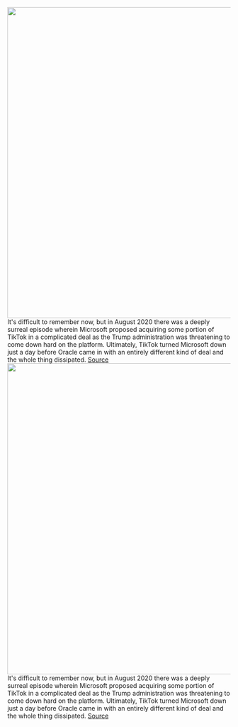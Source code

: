 <img src='https://cdn.vox-cdn.com/thumbor/Co0YeTbcm0-yS43n5b_ABZxV9xg=/0x0:4176x2784/1200x800/filters:focal(1754x1058:2422x1726)/cdn.vox-cdn.com/uploads/chorus_image/image/69918453/REC_ASA2_CODE21_20210927_182752_0069.0.jpg' width='700px' /><br/>
It's difficult to remember now, but in August 2020 there was a deeply surreal episode wherein Microsoft proposed acquiring some portion of TikTok in a complicated deal as the Trump administration was threatening to come down hard on the platform. Ultimately, TikTok turned Microsoft down just a day before Oracle came in with an entirely different kind of deal and the whole thing dissipated.
<a href='https://www.theverge.com/2021/9/27/22697565/microsoft-ceo-satya-nadella-tiktok-acquisition-drama-strangest-thing'> Source <a/><img src='https://cdn.vox-cdn.com/thumbor/Co0YeTbcm0-yS43n5b_ABZxV9xg=/0x0:4176x2784/1200x800/filters:focal(1754x1058:2422x1726)/cdn.vox-cdn.com/uploads/chorus_image/image/69918453/REC_ASA2_CODE21_20210927_182752_0069.0.jpg' width='700px' /><br/>
It's difficult to remember now, but in August 2020 there was a deeply surreal episode wherein Microsoft proposed acquiring some portion of TikTok in a complicated deal as the Trump administration was threatening to come down hard on the platform. Ultimately, TikTok turned Microsoft down just a day before Oracle came in with an entirely different kind of deal and the whole thing dissipated.
<a href='https://www.theverge.com/2021/9/27/22697565/microsoft-ceo-satya-nadella-tiktok-acquisition-drama-strangest-thing'> Source <a/>